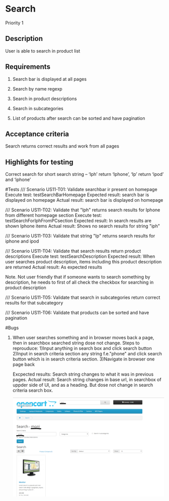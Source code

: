 # Search 
Priority 1
## Description 
User is able to search in product list
## Requirements
1)	Search bar is displayed at all pages

2)	Search by name regexp

3)	Search in product descriptions

4)	Search in subcategories

5)	List of products after search can be sorted and have pagination

## Acceptance criteria
Search returns correct results and work from all pages
## Highlights for testing
Correct search for short search string – ‘Iph’ return ‘Iphone’, ‘Ip’ return ‘ipod’ and ‘iphone’

#Tests
/// Scenario US11-T01: Validate searchbar ir present on homepage
Execute test: testSearchBarHomepage
Expected result: search bar is displayed on homepage
Actual result: search bar is displayed on homepage

/// Scenario US11-T02: Validate that "Iph" returns search results for Iphone from different homepage section
Execute test: testSearchForIphFromPCsection
Expected result: In search results are shown Iphone items
Actual result: Shows no search results for string "iph"

/// Scenario US11-T03: Validate that string "Ip" returns search results for iphone and ipod


/// Scenario US11-T04: Validate that search results return product descriptions
Execute test: testSearchDescription
Expected result: When user searches product description, items including this product description are returned
Actual result: As expected results

Note. Not user friendly that if someone wants to search something by description, he needs to first of all check the checkbox for searching in product description

/// Scenario US11-T05: Validate that search in subcategories return correct results for that subcategory



/// Scenario US11-T06: Validate that products can be sorted and have pagination

#Bugs
1) When user searches something and in browser moves back a page, then in searchbox searched string dose not change.
    Steps to reprouduce:
    1)Input anything in search box and click search button
    2)Input in search criteria section any string f.e."phone" and click search button which is in search criteria section.
    3)Navigate in browser one page back

    Excpected results: Search string changes to what it was in previous pages.
    Actual result: Search string changes in base url, in searchbox of uppder side of UI, and as a heading. But dose not change in search criteria search box.

    ![Bug 1.](Images/US11_Bug_1.PNG?raw=true "")
